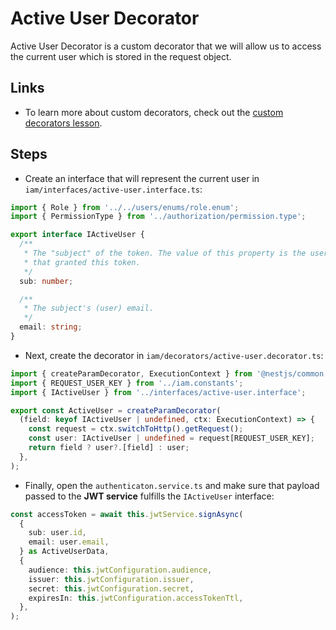 # Active User Decorator

Active User Decorator is a custom decorator that we will allow us to access the current user which is stored in the request object.

## Links

- To learn more about custom decorators, check out the [custom decorators lesson](https://docs.nestjs.com/custom-decorators).

## Steps

- Create an interface that will represent the current user in `iam/interfaces/active-user.interface.ts`:

```ts
import { Role } from '../../users/enums/role.enum';
import { PermissionType } from '../authorization/permission.type';

export interface IActiveUser {
  /**
   * The "subject" of the token. The value of this property is the user ID
   * that granted this token.
   */
  sub: number;

  /**
   * The subject's (user) email.
   */
  email: string;
}
```

- Next, create the decorator in `iam/decorators/active-user.decorator.ts`:

```ts
import { createParamDecorator, ExecutionContext } from '@nestjs/common';
import { REQUEST_USER_KEY } from '../iam.constants';
import { IActiveUser } from '../interfaces/active-user.interface';

export const ActiveUser = createParamDecorator(
  (field: keyof IActiveUser | undefined, ctx: ExecutionContext) => {
    const request = ctx.switchToHttp().getRequest();
    const user: IActiveUser | undefined = request[REQUEST_USER_KEY];
    return field ? user?.[field] : user;
  },
);
```

- Finally, open the `authenticaton.service.ts` and make sure that payload passed to the **JWT service** fulfills the `IActiveUser` interface:

```ts authentication.service.ts
const accessToken = await this.jwtService.signAsync(
  {
    sub: user.id,
    email: user.email,
  } as ActiveUserData,
  {
    audience: this.jwtConfiguration.audience,
    issuer: this.jwtConfiguration.issuer,
    secret: this.jwtConfiguration.secret,
    expiresIn: this.jwtConfiguration.accessTokenTtl,
  },
);
```
